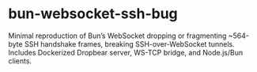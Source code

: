 # bun-websocket-ssh-bug
Minimal reproduction of Bun’s WebSocket dropping or fragmenting ~564-byte SSH handshake frames, breaking SSH-over-WebSocket tunnels. Includes Dockerized Dropbear server, WS-TCP bridge, and Node.js/Bun clients.
